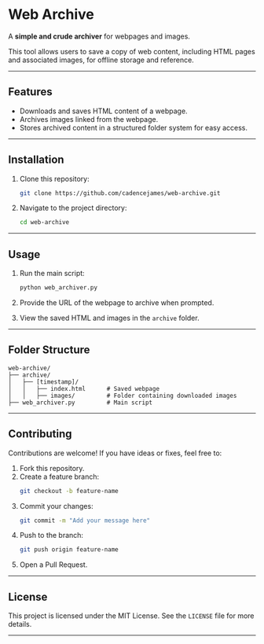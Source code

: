 # Web Archive

A **simple and crude archiver** for webpages and images.

This tool allows users to save a copy of web content, including HTML pages and associated images, for offline storage and reference.

---

## Features
- Downloads and saves HTML content of a webpage.
- Archives images linked from the webpage.
- Stores archived content in a structured folder system for easy access.

---

## Installation

1. Clone this repository:
   ```bash
   git clone https://github.com/cadencejames/web-archive.git
   ```

2. Navigate to the project directory:
   ```bash
   cd web-archive
   ```

---

## Usage

1. Run the main script:
   ```bash
   python web_archiver.py
   ```

2. Provide the URL of the webpage to archive when prompted.

3. View the saved HTML and images in the `archive` folder.

---

## Folder Structure
```
web-archive/
├── archive/
│   ├── [timestamp]/
│   │   ├── index.html      # Saved webpage
│   │   ├── images/         # Folder containing downloaded images
├── web_archiver.py         # Main script
```

---

## Contributing

Contributions are welcome! If you have ideas or fixes, feel free to:
1. Fork this repository.
2. Create a feature branch:
   ```bash
   git checkout -b feature-name
   ```
3. Commit your changes:
   ```bash
   git commit -m "Add your message here"
   ```
4. Push to the branch:
   ```bash
   git push origin feature-name
   ```
5. Open a Pull Request.

---

## License

This project is licensed under the MIT License. See the `LICENSE` file for more details.

---